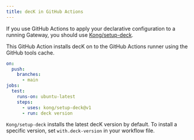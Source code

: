```yaml
---
title: decK in GitHub Actions
---
```


If you use GitHub Actions to apply your declarative configuration to a running Gateway, you should use [Kong/setup-deck](https://github.com/kong/setup-deck).

This GitHub Action installs decK on to the GitHub Actions runner using the GitHub tools cache. 

```yaml
on:
  push:
    branches:
      - main
jobs:
  test:
    runs-on: ubuntu-latest
    steps:
      - uses: kong/setup-deck@v1
      - run: deck version
```

`Kong/setup-deck` installs the latest decK version by default. To install a specific version, set `with.deck-version` in your workflow file.






